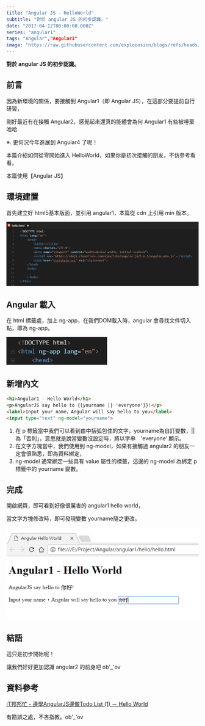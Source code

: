 ```yaml
---
title: "Angular JS - HelloWorld"
subtitle: "對於 angular JS 的初步認識。"
date: "2017-04-12T00:00:00.000Z"
series: "angular1"
tags: "Angular","Angular1"
image: "https://raw.githubusercontent.com/explooosion/blogs/refs/heads/main/docs/images/2017-04-12_Angular%20JS%20-%20HelloWorld/banner/1491982694_47649.png"
--- 
```


**對於 angular JS 的初步認識。**

前言
--

因為新環境的關係，要接觸到 Angular1（即 Angular JS），在這部分要提前自行研習，

剛好最近有在接觸 Angular2，感覺起來還真的能體會為何 Angular1 有些被唾棄 哈哈

※. 更何況今年進展到 Angular4 了呢！

本篇介紹如何從零開始進入 HelloWorld，如果你是初次接觸的朋友，不仿參考看看。

本篇使用【Angular JS】

環境建置
----

首先建立好 html5基本版面，並引用 angular1，本篇從 cdn 上引用 min 版本。

[![1491982694_47649.png](https://raw.githubusercontent.com/explooosion/blogs/refs/heads/main/docs/images/2017-04-12_Angular%20JS%20-%20HelloWorld/1491982694_47649.png)](https://dotblogsfile.blob.core.windows.net/user/incredible/b8508a5a-8850-44f8-8370-60c055339b6a/1491982694_47649.png)

Angular 載入
----------

在 html 標籤處，加上 ng-app，在我們DOM載入時，angular 會尋找文件切入點，即為 ng-app。

![1491982793_91653.png](https://raw.githubusercontent.com/explooosion/blogs/refs/heads/main/docs/images/2017-04-12_Angular%20JS%20-%20HelloWorld/1491982793_91653.png)

新增內文
----

```html
<h1>Angular1 - Hello World</h1>
<p>AngularJS say hello to {{yourname || 'everyone'}}!</p>
<label>Input your name，Angular will say hello to you</label>
<input type="text" ng-model="yourname">
```

1.  在 p 標籤當中我們可以看到由中括弧包住的文字，yourname為自訂變數，|| 為「否則」，意思就是說當變數沒設定時，將以字串　’everyone’ 顯示。
2.  在文字方塊當中，我們使用到 ng-model，如果有接觸過 angular2 的朋友一定會很熟悉，即為資料綁定，
3.  ng-model 通常綁定一些具有 value 屬性的標籤，這邊的 ng-model 為綁定 p 標籤中的 yourname 變數。

完成
--

開啟網頁，即可看到好像很厲害的 angular1 hello world，

當文字方塊修改時，即可發現變數 yourname隨之更改。

[![1491983248_54175.png](https://raw.githubusercontent.com/explooosion/blogs/refs/heads/main/docs/images/2017-04-12_Angular%20JS%20-%20HelloWorld/1491983248_54175.png)](https://dotblogsfile.blob.core.windows.net/user/incredible/b8508a5a-8850-44f8-8370-60c055339b6a/1491983248_54175.png)

結語
--

這只是初步開始呢！

讓我們好好更加認識 angular2 的前身吧 ob'\_'ov

資料參考
----

[iT邦邦忙 - 邊學AngularJS邊做Todo List (1) － Hello World](http://ithelp.ithome.com.tw/articles/10095041)

有勘誤之處，不吝指教。ob'\_'ov